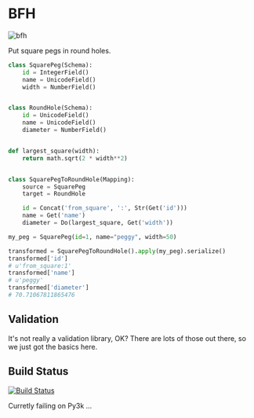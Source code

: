# BFH

![bfh](http://timberframe-postandbeamhomes.com/media/uploads/galleries/trusses/naked_trusses/iain_with_beatle_hammer.jpg)

Put square pegs in round holes.

```python
class SquarePeg(Schema):
    id = IntegerField()
    name = UnicodeField()
    width = NumberField()


class RoundHole(Schema):
    id = UnicodeField()
    name = UnicodeField()
    diameter = NumberField()


def largest_square(width):
    return math.sqrt(2 * width**2)


class SquarePegToRoundHole(Mapping):
    source = SquarePeg
    target = RoundHole

    id = Concat('from_square', ':', Str(Get('id')))
    name = Get('name')
    diameter = Do(largest_square, Get('width'))

my_peg = SquarePeg(id=1, name="peggy", width=50)

transformed = SquarePegToRoundHole().apply(my_peg).serialize()
transformed['id']
# u'from_square:1'
transformed['name']
# u'peggy'
transformed['diameter']
# 70.71067811865476
```

## Validation

It's not really a validation library, OK? There are lots of those out there, so we just got the basics here.

## Build Status

[![Build Status](https://travis-ci.org/benauthor/bfh.svg?branch=master)](https://travis-ci.org/benauthor/bfh)

Curretly failing on Py3k ...
